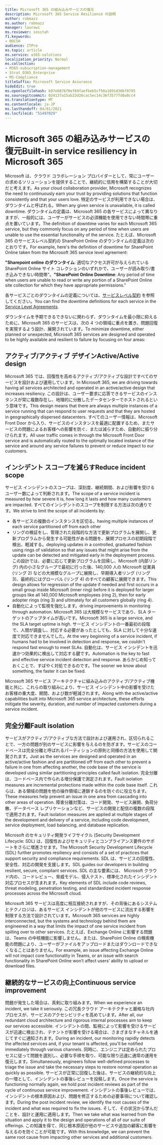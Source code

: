 ```yaml
---
title: Microsoft 365 の組み込みサービスの復元
description: Microsoft 365 Service Resilience の説明
author: robmazz
ms.author: robmazz
manager: laurawi
ms.reviewer: sosstah
f1.keywords:
- NOCSH
audience: ITPro
ms.topic: article
ms.service: o365-solutions
localization_priority: Normal
ms.collection:
- M365-subscription-management
- Strat_O365_Enterprise
- MS-Compliance
titleSuffix: Microsoft Service Assurance
hideEdit: true
ms.openlocfilehash: b97e8876f0ef69faefbeb5cf50a1891d36bf8795
ms.sourcegitcommit: 024137a15ab23d26cac5ec14c36f3577fd8a0cc4
ms.translationtype: MT
ms.contentlocale: ja-JP
ms.lasthandoff: 04/01/2021
ms.locfileid: "51497029"
---
```

# <a name="built-in-service-resiliency-in-microsoft-365"></a><span data-ttu-id="c41d6-103">Microsoft 365 の組み込みサービスの復元</span><span class="sxs-lookup"><span data-stu-id="c41d6-103">Built-in service resiliency in Microsoft 365</span></span>

<span data-ttu-id="c41d6-104">Microsoft は、クラウド コラボレーション プロバイダーとして、常にユーザーの求めるソリューションを提供することで、継続的に信用を構築することが大切だと考えます。</span><span class="sxs-lookup"><span data-stu-id="c41d6-104">As your cloud collaboration provider, Microsoft recognizes the need to continuously earn your trust by providing solutions that function consistently and that your users love.</span></span> <span data-ttu-id="c41d6-105">特定のサービスが利用できない場合は、ダウンタイムと呼ばれる。</span><span class="sxs-lookup"><span data-stu-id="c41d6-105">When any given service is unavailable, it is called downtime.</span></span> <span data-ttu-id="c41d6-106">ダウンタイムの定義は、Microsoft 365 の各サービスによって異なりますが、一般的には、ユーザーがサービスの必須機能を使用できない時間帯に重点を置いています。</span><span class="sxs-lookup"><span data-stu-id="c41d6-106">The definition of downtime varies for each Microsoft 365 service, but they commonly focus on any period of time when users are unable to use the essential functionality of the service.</span></span> <span data-ttu-id="c41d6-107">たとえば、Microsoft 365 のサービスレベル契約の SharePoint Online のダウンタイムの定義は次のとおりです。</span><span class="sxs-lookup"><span data-stu-id="c41d6-107">For example, here's the definition of downtime for SharePoint Online taken from the Microsoft 365 service level agreement:</span></span>

<span data-ttu-id="c41d6-108">**"Sharepoint online のダウンタイム**: 適切なアクセス許可が与えられている SharePoint Online サイト コレクションのいずれかで、ユーザーが読み取り/書き込みできない時間帯"。</span><span class="sxs-lookup"><span data-stu-id="c41d6-108">**"SharePoint Online Downtime**: Any period of time when users are unable to read or write any portion of a SharePoint Online site collection for which they have appropriate permissions."</span></span>

<span data-ttu-id="c41d6-109">各サービスごとのダウンタイムの定義については、[サービスレベル契約](https://www.microsoftvolumelicensing.com/DocumentSearch.aspx?Mode=3&DocumentTypeId=37) を参照してください。</span><span class="sxs-lookup"><span data-stu-id="c41d6-109">You can find the downtime definitions for each service in the [Service Level Agreements](https://www.microsoftvolumelicensing.com/DocumentSearch.aspx?Mode=3&DocumentTypeId=37).</span></span>

<span data-ttu-id="c41d6-110">ダウンタイムを予期できるできないに関わらず、ダウンタイムを最小限に抑えるために、Microsoft 365 のサービスは、次の 4 つの領域に重点を置き、問題回復を実現するよう設計、展開されています。</span><span class="sxs-lookup"><span data-stu-id="c41d6-110">To minimize downtime, either planned or unexpected, Microsoft 365 services are designed and operated to be highly available and resilient to failure by focusing on four areas:</span></span>

## <a name="activeactive-design"></a><span data-ttu-id="c41d6-111">アクティブ/アクティブ デザイン</span><span class="sxs-lookup"><span data-stu-id="c41d6-111">Active/Active design</span></span>

<span data-ttu-id="c41d6-112">Microsoft 365 では、回復性を高めるアクティブ/アクティブな設計ですべてのサービスを設計および運用しています。</span><span class="sxs-lookup"><span data-stu-id="c41d6-112">In Microsoft 365, we are driving towards having all services architected and operated in an active/active design that increases resiliency.</span></span> <span data-ttu-id="c41d6-113">この設計は、ユーザー要求に応答できるサービスのインスタンスが常に複数存在し、地理的に分散したデータセンターでホストされるという意味です。</span><span class="sxs-lookup"><span data-stu-id="c41d6-113">This design means that there are always multiple instances of a service running that can respond to user requests and that they are hosted in geographically dispersed datacenters.</span></span> <span data-ttu-id="c41d6-114">すべてのユーザー情報は、Microsoft Front Door から入り、サービスのインスタンスを最適に配置するため、またサービスの問題によるお客様への影響を防ぐ、または減らすため、自動的に振り分けられます。</span><span class="sxs-lookup"><span data-stu-id="c41d6-114">All user traffic comes in through the Microsoft Front Door service and is automatically routed to the optimally located instance of the service and around any service failures to prevent or reduce impact to our customers.</span></span>

## <a name="reduce-incident-scope"></a><span data-ttu-id="c41d6-115">インシデント スコープを減らす</span><span class="sxs-lookup"><span data-stu-id="c41d6-115">Reduce incident scope</span></span>

<span data-ttu-id="c41d6-116">サービス インシデントのスコープは、深刻度、継続期間、および影響を受けるユーザー数によって判断されます。</span><span class="sxs-lookup"><span data-stu-id="c41d6-116">The scope of a service incident is measured by how severe it is, how long it lasts and how many customers are impacted.</span></span> <span data-ttu-id="c41d6-117">すべてのインシデントのスコープを制限する方法は次の通りです。</span><span class="sxs-lookup"><span data-stu-id="c41d6-117">We strive to limit the scope of all incidents by:</span></span>

- <span data-ttu-id="c41d6-118">各サービスの複数のインスタンスを区切る。</span><span class="sxs-lookup"><span data-stu-id="c41d6-118">having multiple instances of each service partitioned off from each other</span></span>
- <span data-ttu-id="c41d6-119">リングの検証をし、管理された段階的な方法で更新プログラムを展開し、更新プログラムから発生する可能性がある問題を、展開プロセスの初期段階で検出、軽減する。</span><span class="sxs-lookup"><span data-stu-id="c41d6-119">deploying updates in a controlled, graduated fashion using rings of validation so that any issues that might arise from the update can be detected and mitigated early in the deployment process.</span></span> <span data-ttu-id="c41d6-120">この設計では、必要に応じて更新プログラムを回帰し、Microsoft (内部リング) 内の小さなグループで最初に行った後、140,000 人の Microsoft 従業員 (リング 2) などの大規模なグループに展開し、早期導入者リング (リング 3)、最終的にはグローバル (リング 4) のすべての顧客に展開できます。</span><span class="sxs-lookup"><span data-stu-id="c41d6-120">This design allows for regression of the update if needed and first occurs in a small group inside Microsoft (inner ring) before it is deployed for larger groups like all 140,000 Microsoft employees (ring 2), then for early adopter rings (ring 3) and ultimately for all customers globally (ring 4).</span></span>
- <span data-ttu-id="c41d6-121">自動化によって監視を強化します。</span><span class="sxs-lookup"><span data-stu-id="c41d6-121">driving improvements in monitoring through automation.</span></span> <span data-ttu-id="c41d6-122">Microsoft 365 は大規模なサービスであり、SLA ターゲットのアップタイムが高いです。</span><span class="sxs-lookup"><span data-stu-id="c41d6-122">Microsoft 365 is a large service, and the SLA target uptime is high.</span></span> <span data-ttu-id="c41d6-123">サービス インシデントの一番最初の段階で、人間が調査し、対応する必要があったとしても、SLA に対して十分な速度で対応できませんでした。</span><span class="sxs-lookup"><span data-stu-id="c41d6-123">At the very beginning of a service incident, if humans had to be involved in detection and response, we couldn't respond fast enough to meet SLAs.</span></span> <span data-ttu-id="c41d6-124">自動化は、サービス インシデントを迅速かつ効果的に検出して対応する鍵です。</span><span class="sxs-lookup"><span data-stu-id="c41d6-124">Automation is the key to fast and effective service incident detection and response.</span></span> <span data-ttu-id="c41d6-125">あらかじめ知っておくことで、すばやく対処できるのです。</span><span class="sxs-lookup"><span data-stu-id="c41d6-125">The sooner we know about something, the faster it can be fixed.</span></span>

<span data-ttu-id="c41d6-126">Microsoft 365 サービス アーキテクチャに組み込みのアクティブ/アクティブ機能と共に、これらの取り組みにより、サービス インシデント中の影響を受けたお客様の重大度、期間、および数が軽減されます。</span><span class="sxs-lookup"><span data-stu-id="c41d6-126">Along with the active/active capabilities built into Microsoft 365 service architecture, these efforts mitigate the severity, duration, and number of impacted customers during a service incident.</span></span>  

## <a name="fault-isolation"></a><span data-ttu-id="c41d6-127">完全分離</span><span class="sxs-lookup"><span data-stu-id="c41d6-127">Fault isolation</span></span>

<span data-ttu-id="c41d6-128">サービスがアクティブ/アクティブな方法で設計および運用され、区切られることで、一方の問題が別のサービスに影響を与えるのを防ぎます。サービスのコードベースは完全分離と呼ばれるパーティションの原則と同様の方法を使用して開発されます。</span><span class="sxs-lookup"><span data-stu-id="c41d6-128">Just as the services are designed and operated in an active/active fashion and are partitioned off from each other to prevent a failure in one from affecting another, the code base of the service is developed using similar partitioning principles called fault isolation.</span></span> <span data-ttu-id="c41d6-129">完全分離は、コードベース内で作られる増分保護で測定されます。</span><span class="sxs-lookup"><span data-stu-id="c41d6-129">Fault isolation measures are incremental protections made within the code base itself.</span></span> <span data-ttu-id="c41d6-130">これらは、ある領域の問題を他の操作領域に連鎖するのを防ぐのに役立ちます。</span><span class="sxs-lookup"><span data-stu-id="c41d6-130">These measures help prevent an issue in one area from cascading into other areas of operation.</span></span>
<span data-ttu-id="c41d6-131">障害分離対策は、コード開発、サービス展開、負荷分散、データベース レプリケーションなど、サービスの開発と配信の複数の段階で適用されます。</span><span class="sxs-lookup"><span data-stu-id="c41d6-131">Fault isolation measures are applied at multiple stages of the development and delivery of a service, including code development, service deployment, load balancing, and database replication.</span></span>

<span data-ttu-id="c41d6-132">Microsoft のセキュリティ開発ライフサイクル (Security Development Lifecycle: SDL) は、回復性およびセキュリティとコンプライアンス要件のサポートをさらに増進させます。</span><span class="sxs-lookup"><span data-stu-id="c41d6-132">The Microsoft Security Development Lifecycle (SDL) further promotes resiliency and consists of a set of practices that support security and compliance requirements.</span></span> <span data-ttu-id="c41d6-133">SDL は、サービスの回復性、安全性、対応の開発を支援します。</span><span class="sxs-lookup"><span data-stu-id="c41d6-133">SDL guides our developers in building resilient, secure, compliant services.</span></span> <span data-ttu-id="c41d6-134">SDL の主な要素には、 Microsoft クラウド内の、コードレビュー、脅威モデル、侵入テスト、標準化されたインシデント対応プロセスが含まれます。</span><span class="sxs-lookup"><span data-stu-id="c41d6-134">Key elements of SDL include code reviews, threat modeling, penetration testing, and standardized incident response processes across the Microsoft cloud.</span></span>

<span data-ttu-id="c41d6-135">Microsoft 365 サービスは高度に相互接続されますが、その背後にあるシステムとテクノロジは、あるサービス インシデントが他のサービスに流出する影響を制限する方法で設計されています。</span><span class="sxs-lookup"><span data-stu-id="c41d6-135">Microsoft 365 services are highly interconnected, but the systems and technology behind them are engineered in a way that limits the impact of one service incident from spilling over to other services.</span></span> <span data-ttu-id="c41d6-136">たとえば、Exchange Online に影響する問題は、Teams の中核機能に影響しません。または、SharePoint Online の検索機能の問題により、ユーザーがファイルをアップロードまたはダウンロードできなくなることはありません。</span><span class="sxs-lookup"><span data-stu-id="c41d6-136">For example, an issue affecting Exchange Online will not impact core functionality in Teams, or an issue with search functionality in SharePoint Online won’t affect users’ ability to upload or download files.</span></span>

## <a name="continuous-service-improvement"></a><span data-ttu-id="c41d6-137">継続的なサービスの向上</span><span class="sxs-lookup"><span data-stu-id="c41d6-137">Continuous service improvement</span></span>

<span data-ttu-id="c41d6-138">問題が発生した場合は、真剣に取り組みます。</span><span class="sxs-lookup"><span data-stu-id="c41d6-138">When we experience an incident, we take it seriously.</span></span> <span data-ttu-id="c41d6-139">この冗長クラウド アーキテクチャと厳格な社内プロセスが、サービスのアクセシビリティを高めています。</span><span class="sxs-lookup"><span data-stu-id="c41d6-139">After all, our redundant cloud architecture and rigorous internal processes aim to keep our services accessible.</span></span> <span data-ttu-id="c41d6-140">インシデントの間、監視によって影響を受けるサービスが迅速に検出され、テナントが影響を受ける場合は、さまざまなチャネルを通じてすぐに通知されます。</span><span class="sxs-lookup"><span data-stu-id="c41d6-140">During an incident, our monitoring rapidly detects the affected services and, if your tenant is affected, you'll be notified immediately through various channels.</span></span> <span data-ttu-id="c41d6-141">同時に、エンジニアは定められたプロセスに従って問題を選別し、必要な手順を取り、可能な限り迅速に通常の運用を復元します。</span><span class="sxs-lookup"><span data-stu-id="c41d6-141">Simultaneously, engineers follow well-defined processes to triage the issue and take the necessary steps to restore normal operation as quickly as possible.</span></span> <span data-ttu-id="c41d6-142">サービスが正常に回復した後は、サービスの継続的な向上の一環として、インシデントの事後レビューを投稿します。</span><span class="sxs-lookup"><span data-stu-id="c41d6-142">Once the service is functioning normally again, we hold post incident reviews as part of the cycle of continuous service improvement.</span></span> <span data-ttu-id="c41d6-143">インシデントの事後レビューでは、インシデントの根本原因および、問題を修正するための必要事項について確認します。</span><span class="sxs-lookup"><span data-stu-id="c41d6-143">During the post incident review, we identify the root causes of the incident and what was required to fix the issues.</span></span> <span data-ttu-id="c41d6-144">そして、その状況から学んだことを、設計と運用に適用します。</span><span class="sxs-lookup"><span data-stu-id="c41d6-144">Then we take what was learned from the situation and apply it to the design and operations of all of our suite of offerings.</span></span> <span data-ttu-id="c41d6-145">この知識を得て、同じ根本原因が他のサービスや追加の顧客に影響を与えるのを防ぐことが可能です。</span><span class="sxs-lookup"><span data-stu-id="c41d6-145">With this knowledge, we can prevent the same root cause from impacting other services and additional customers.</span></span>
